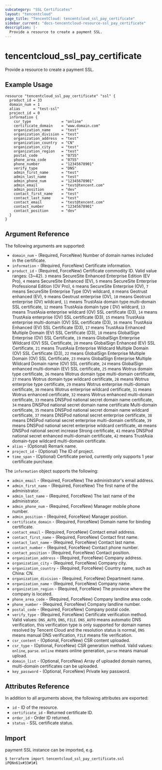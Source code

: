 ```yaml
---
subcategory: "SSL Certificates"
layout: "tencentcloud"
page_title: "TencentCloud: tencentcloud_ssl_pay_certificate"
sidebar_current: "docs-tencentcloud-resource-ssl_pay_certificate"
description: |-
  Provide a resource to create a payment SSL.
---
```


# tencentcloud_ssl_pay_certificate

Provide a resource to create a payment SSL.

## Example Usage

```hcl
resource "tencentcloud_ssl_pay_certificate" "ssl" {
  product_id = 33
  domain_num = 1
  alias      = "test-ssl"
  project_id = 0
  information {
    csr_type              = "online"
    certificate_domain    = "www.domain.com"
    organization_name     = "test"
    organization_division = "test"
    organization_address  = "test"
    organization_country  = "CN"
    organization_city     = "test"
    organization_region   = "test"
    postal_code           = "0755"
    phone_area_code       = "0755"
    phone_number          = "12345678901"
    verify_type           = "DNS"
    admin_first_name      = "test"
    admin_last_name       = "test"
    admin_phone_num       = "12345678901"
    admin_email           = "test@tencent.com"
    admin_position        = "dev"
    contact_first_name    = "test"
    contact_last_name     = "test"
    contact_email         = "test@tencent.com"
    contact_number        = "12345678901"
    contact_position      = "dev"
  }
}
```

## Argument Reference

The following arguments are supported:

* `domain_num` - (Required, ForceNew) Number of domain names included in the certificate.
* `information` - (Required, ForceNew) Certificate information.
* `product_id` - (Required, ForceNew) Certificate commodity ID. Valid value ranges: (3~42). `3` means SecureSite Enhanced Enterprise Edition (EV Pro), `4` means SecureSite Enhanced (EV), `5` means SecureSite Enterprise Professional Edition (OV Pro), `6` means SecureSite Enterprise (OV), `7` means SecureSite Enterprise Type (OV) wildcard, `8` means Geotrust enhanced (EV), `9` means Geotrust enterprise (OV), `10` means Geotrust enterprise (OV) wildcard, `11` means TrustAsia domain type multi-domain SSL certificate, `12` means TrustAsia domain type ( DV) wildcard, `13` means TrustAsia enterprise wildcard (OV) SSL certificate (D3), `14` means TrustAsia enterprise (OV) SSL certificate (D3), `15` means TrustAsia enterprise multi-domain (OV) SSL certificate (D3), `16` means TrustAsia Enhanced (EV) SSL Certificate (D3), `17` means TrustAsia Enhanced Multiple Domain (EV) SSL Certificate (D3), `18` means GlobalSign Enterprise (OV) SSL Certificate, `19` means GlobalSign Enterprise Wildcard (OV) SSL Certificate, `20` means GlobalSign Enhanced (EV) SSL Certificate, `21` means TrustAsia Enterprise Wildcard Multiple Domain (OV) SSL Certificate (D3), `22` means GlobalSign Enterprise Multiple Domain (OV) SSL Certificate, `23` means GlobalSign Enterprise Multiple Wildcard Domain name (OV) SSL certificate, `24` means GlobalSign enhanced multi-domain (EV) SSL certificate, `25` means Wotrus domain type certificate, `26` means Wotrus domain type multi-domain certificate, `27` means Wotrus domain type wildcard certificate, `28` means Wotrus enterprise type certificate, `29` means Wotrus enterprise multi-domain certificate, `30` means Wotrus enterprise wildcard certificate, `31` means Wotrus enhanced certificate, `32` means Wotrus enhanced multi-domain certificate, `33` means DNSPod national secret domain name certificate, `34` means DNSPod national secret domain name certificate Multi-domain certificate, `35` means DNSPod national secret domain name wildcard certificate, `37` means DNSPod national secret enterprise certificate, `38` means DNSPod national secret enterprise multi-domain certificate, `39` means DNSPod national secret enterprise wildcard certificate, `40` means DNSPod national secret increase Strong certificate, `41` means DNSPod national secret enhanced multi-domain certificate, `42` means TrustAsia domain-type wildcard multi-domain certificate.
* `alias` - (Optional) Remark name.
* `project_id` - (Optional) The ID of project.
* `time_span` - (Optional) Certificate period, currently only supports 1 year certificate purchase.

The `information` object supports the following:

* `admin_email` - (Required, ForceNew) The administrator's email address.
* `admin_first_name` - (Required, ForceNew) The first name of the administrator.
* `admin_last_name` - (Required, ForceNew) The last name of the administrator.
* `admin_phone_num` - (Required, ForceNew) Manager mobile phone number.
* `admin_position` - (Required, ForceNew) Manager position.
* `certificate_domain` - (Required, ForceNew) Domain name for binding certificate.
* `contact_email` - (Required, ForceNew) Contact email address.
* `contact_first_name` - (Required, ForceNew) Contact first name.
* `contact_last_name` - (Required, ForceNew) Contact last name.
* `contact_number` - (Required, ForceNew) Contact phone number.
* `contact_position` - (Required, ForceNew) Contact position.
* `organization_address` - (Required, ForceNew) Company address.
* `organization_city` - (Required, ForceNew) Company city.
* `organization_country` - (Required, ForceNew) Country name, such as China: CN.
* `organization_division` - (Required, ForceNew) Department name.
* `organization_name` - (Required, ForceNew) Company name.
* `organization_region` - (Required, ForceNew) The province where the company is located.
* `phone_area_code` - (Required, ForceNew) Company landline area code.
* `phone_number` - (Required, ForceNew) Company landline number.
* `postal_code` - (Required, ForceNew) Company postal code.
* `verify_type` - (Required, ForceNew) Certificate verification method. Valid values: `DNS_AUTO`, `DNS`, `FILE`. `DNS_AUTO` means automatic DNS verification, this verification type is only supported for domain names resolved by Tencent Cloud and the resolution status is normal, `DNS` means manual DNS verification, `FILE` means file verification.
* `csr_content` - (Optional, ForceNew) CSR content uploaded.
* `csr_type` - (Optional, ForceNew) CSR generation method. Valid values: `online`, `parse`. `online` means online generation, `parse` means manual upload.
* `domain_list` - (Optional, ForceNew) Array of uploaded domain names, multi-domain certificates can be uploaded.
* `key_password` - (Optional, ForceNew) Private key password.

## Attributes Reference

In addition to all arguments above, the following attributes are exported:

* `id` - ID of the resource.
* `certificate_id` - Returned certificate ID.
* `order_id` - Order ID returned.
* `status` - SSL certificate status.


## Import

payment SSL instance can be imported, e.g.

```
$ terraform import tencentcloud_ssl_pay_certificate.ssl iPQNn61x#33#1#1
```

